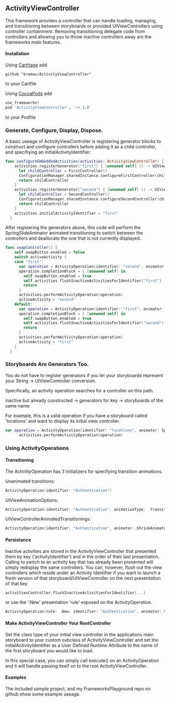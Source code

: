 ## ActivityViewController
This framework provides a controller that can handle loading, managing, and transitioning between storyboards or provided UIViewControllers using controller containment. Removing transitioning delegate code from controllers and allowing you to throw inactive controllers away are the frameworks main features.

#### Installation
Using [Carthage](https://github.com/Carthage/Carthage) add
```shell
github "bromas/ActivityViewController"
```
to your Cartfile

Using [CocoaPods](https://guides.cocoapods.org/using/index.html) add
```ruby
use_frameworks!
pod 'ActivityViewController', '~> 1.0'
```
to your Podfile

### Generate, Configure, Display, Dispose.

A basic useage of ActivityViewController is registering generator blocks to construct and configure controllers before adding it as a child controller, and specifiying an initialActivityIdentifier. 

```swift
func configureEmbeddedActivities(activities: ActivityViewController) {
    activities.registerGenerator("first") { [unowned self] () -> UIViewController in
      let childController = FirstController()
      ConfigurationManager.sharedInstance.configureFirstController(childController)
      return childController
    }
    activities.registerGenerator("second") { [unowned self] () -> UIViewController in
      let childController = SecondController()
      ConfigurationManager.sharedInstance.configureSecondController(childController)
      return childController
    }
    activities.initialActivityIdentifier = "first"
  }
```

After registering the generators above, this code will perform the SpringSlideAnimator animated transitioning to switch between the controllers and deallocate the one that is not currently displayed.

``` swift
func swapController() {
    self.swapButton.enabled = false
    switch activeActivity {
    case "first":
      var operation = ActivityOperation(identifier: "second", animator: SpringSlideAnimator(direction: .Right))
      operation.completionBlock = { [unowned self] in
        self.swapButton.enabled = true
        self.activities.flushInactiveActivitiesForIdentifier("first")
        return
      }
      activities.performActivityOperation(operation)
      activeActivity = "second"
    default:
      var operation = ActivityOperation(identifier: "first", animator: SpringSlideAnimator(direction: .Left))
      operation.completionBlock = { [unowned self] in
        self.swapButton.enabled = true
        self.activities.flushInactiveActivitiesForIdentifier("second")
        return
      }
      activities.performActivityOperation(operation)
      activeActivity = "first"
    }
  }
```

### Storyboards Are Generators Too.

You do not have to register generators if you let your storyboards represent your String -> UIViewController conversion. 

Specifically, an activity operation searches for a controller on this path.

inactive but already constructed -> generators for key -> storyboards of the same name

For example, this is a valid operation if you have a storyboard called 'locations' and want to display its initial view controller.

```swift
var operation = ActivityOperation(identifier: "locations", animator: SpringSlideAnimator(direction: .Right))
      activities.performActivityOperation(operation)
```

### Using ActivityOperations

#### Transitioning

The ActivitiyOperation has 3 initializers for specifying transition animations.

Unanimated transitions:

```swift
ActivityOperation(identifier: "Authentication")
```

UIViewAnimationOptions:

```swift
ActivityOperation(identifier: "Authentication", animationType: .TransitionCurlUp, duration: 0.5)
```

UIViewControllerAnimatedTransitionings:

```swift
ActivityOperation(identifier: "Authentication", animator: ShrinkAnimator())
```

#### Persistance

Inactive activities are stored in the ActivityViewController that presented them by key ('activityIdentifier') and in the order of their last presentation. Calling to switch to an activity key that has already been presented will simply redisplay the same controllers. You can, however, flush out the view controllers which reside under an Activity Identifier if you want to launch a fresh version of that storyboard/UIViewController on the next presentation of that key

```swift
activitiesController.flushInactiveActivitiesForIdentifier(...)
```

or use the '.New' presentation 'rule' exposed on the ActivityOperation.

```swift
ActivityOperation(rule: .New, identifier: "Authentication", animator: ShrinkAnimator()).execute()
```

#### Make ActivityViewController Your RootController

Set the class type of your initial view controller in the applications main storyboard to your custom subclass of ActivityViewController and set the initialActivityIdentifier as a User Defined Runtime Attribute to the name of the first storyboard you would like to load. 

In this special case, you can simply call execute() on an ActivityOperation and it will handle passing itself on to the root ActivityViewController.

#### Examples

The included sample project, and my FrameworksPlayground repo on github show some example useage.
